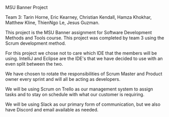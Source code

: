 MSU Banner Project

Team 3:
Tarin Horne,
Eric Kearney,
Christian Kendall,
Hamza Khokhar,
Matthew Kline,
ThienNgo Le,
Jesus Guzman.

This project is the MSU Banner assignment for Software Development Methods and Tools course. 
This project was completed by team 3 using the Scrum development method. 

For this project we chose not to care which IDE that the members will be using. IntelliJ and Eclipse are the IDE's that we have decided to use with an even split between the two. 

We have chosen to rotate the responsibilities of Scrum Master and Product owner every sprint and will all be acting as developers. 

We will be using Scrum on Trello as our management system to assign tasks and to stay on schedule with what our customer is requiring. 

We will be using Slack as our primary form of communication, but we also have Discord and email available as needed. 

